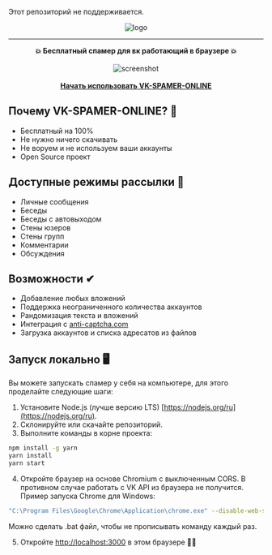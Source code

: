 Этот репозиторий не поддерживается.

<p align="center">
  <img src="https://user-images.githubusercontent.com/52296792/85717731-3fb98b80-b707-11ea-8150-fc23cb4952a4.png" alt="logo"/>
</p>

<hr/>

<div align="center">
    <b>💥 Бесплатный спамер для вк работающий в браузере 💥</b>
    <br>
    <br>
    <img src="https://user-images.githubusercontent.com/52296792/85111159-61a99e80-b22d-11ea-9e6d-9342c90e8b02.png" alt="screenshot"/>
    <br>
    <br>
    <a href="https://vladpuz.github.io/vk-spammer-online"><b>Начать использовать VK-SPAMER-ONLINE</b></a>
</div>

## Почему VK-SPAMER-ONLINE? 🤔

* Бесплатный на 100%
* Не нужно ничего скачивать
* Не воруем и не используем ваши аккаунты
* Open Source проект

## Доступные режимы рассылки 💬

* Личные сообщения
* Беседы
* Беседы с автовыходом
* Стены юзеров
* Стены групп
* Комментарии
* Обсуждения

## Возможности ✔

* Добавление любых вложений
* Поддержка неограниченного количества аккаунтов
* Рандомизация текста и вложений
* Интеграция с [anti-captcha.com](https://anti-captcha.com/)
* Загрузка аккаунтов и списка адресатов из файлов

## Запуск локально 🖥

Вы можете запускать спамер у себя на компьютере, для этого проделайте следующие шаги:

1. Установите Node.js (лучше версию LTS) [https://nodejs.org/ru](https://nodejs.org/ru).
2. Склонируйте или скачайте репозиторий.
3. Выполните команды в корне проекта:

```bash
npm install -g yarn
yarn install
yarn start
```

4. Откройте браузер на основе Chromium с выключенным CORS. В противном случае работать с VK API из браузера не
   получится. Пример запуска Chrome для Windows:

```bash
"C:\Program Files\Google\Chrome\Application\chrome.exe" --disable-web-security --user-data-dir="C://chrome-dev-disabled-security"
```

Можно сделать .bat файл, чтобы не прописывать команду каждый раз.

5. Откройте [http://localhost:3000](http://localhost:3000) в этом браузере 🎉✨
